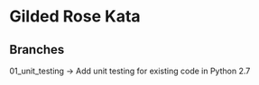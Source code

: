 # Gilded Rose Kata

## Branches

01_unit_testing -> Add unit testing for existing code in Python 2.7